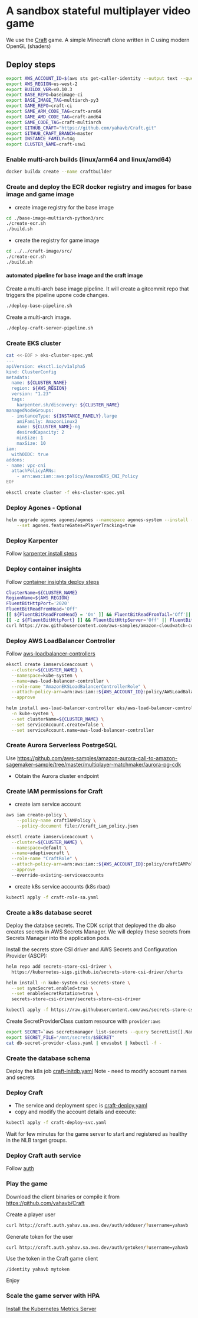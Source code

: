 # A sandbox stateful multiplayer video game 

We use the [Craft](https://www.michaelfogleman.com/projects/craft/) game. A simple Minecraft clone written in C using modern OpenGL (shaders)

## Deploy steps

```bash
export AWS_ACCOUNT_ID=$(aws sts get-caller-identity --output text --query Account)
export AWS_REGION=us-west-2
export BUILDX_VER=v0.10.3
export BASE_REPO=baseimage-ci
export BASE_IMAGE_TAG=multiarch-py3
export GAME_REPO=craft-ci
export GAME_ARM_CODE_TAG=craft-arm64
export GAME_AMD_CODE_TAG=craft-amd64
export GAME_CODE_TAG=craft-multiarch
export GITHUB_CRAFT="https://github.com/yahavb/Craft.git"
export GITHUB_CRAFT_BRANCH=master
export INSTANCE_FAMILY=t4g
export CLUSTER_NAME=craft-usw1
```
### Enable multi-arch builds (linux/arm64 and linux/amd64)
```bash
docker buildx create --name craftbuilder
```

### Create and deploy the ECR docker registry and images for base image and game image
* create image registry for the base image
```bash
cd ./base-image-multiarch-python3/src
./create-ecr.sh
./build.sh
```

* create the registry for game image
```bash
cd ../../craft-image/src/
./create-ecr.sh
./build.sh
```

#### automated pipeline for base image and the craft image
Create a multi-arch base image pipeline. It will create a gitcommit repo that triggers the pipeline upone code changes. 

```bash
./deploy-base-pipeline.sh
```

Create a multi-arch image.

```bash
./deploy-craft-server-pipeline.sh
```

### Create EKS cluster
```bash
cat <<-EOF > eks-cluster-spec.yml
---
apiVersion: eksctl.io/v1alpha5
kind: ClusterConfig
metadata:
  name: ${CLUSTER_NAME}
  region: ${AWS_REGION}
  version: "1.23"
  tags:
    karpenter.sh/discovery: ${CLUSTER_NAME}
managedNodeGroups:
  - instanceType: ${INSTANCE_FAMILY}.large
    amiFamily: AmazonLinux2
    name: ${CLUSTER_NAME}-ng
    desiredCapacity: 2
    minSize: 1
    maxSize: 10
iam:
  withOIDC: true
addons:
- name: vpc-cni
  attachPolicyARNs:
    - arn:aws:iam::aws:policy/AmazonEKS_CNI_Policy
EOF

eksctl create cluster -f eks-cluster-spec.yml
```

### Deploy Agones - Optional 
```bash
helm upgrade agones agones/agones --namespace agones-system --install --wait --create-namespace \
    --set agones.featureGates=PlayerTracking=true
```

### Deploy Karpenter
Follow [karpenter install steps](https://karpenter.sh/v0.20.0/getting-started/getting-started-with-eksctl/)

### Deploy container insights
Follow [container insights deploy steps](https://docs.aws.amazon.com/AmazonCloudWatch/latest/monitoring/Container-Insights-setup-EKS-quickstart.html)
```bash
ClusterName=${CLUSTER_NAME}
RegionName=${AWS_REGION}
FluentBitHttpPort='2020'
FluentBitReadFromHead='Off'
[[ ${FluentBitReadFromHead} = 'On' ]] && FluentBitReadFromTail='Off'|| FluentBitReadFromTail='On'
[[ -z ${FluentBitHttpPort} ]] && FluentBitHttpServer='Off' || FluentBitHttpServer='On'
curl https://raw.githubusercontent.com/aws-samples/amazon-cloudwatch-container-insights/latest/k8s-deployment-manifest-templates/deployment-mode/daemonset/container-insights-monitoring/quickstart/cwagent-fluent-bit-quickstart.yaml | sed 's/{{cluster_name}}/'${ClusterName}'/;s/{{region_name}}/'${RegionName}'/;s/{{http_server_toggle}}/"'${FluentBitHttpServer}'"/;s/{{http_server_port}}/"'${FluentBitHttpPort}'"/;s/{{read_from_head}}/"'${FluentBitReadFromHead}'"/;s/{{read_from_tail}}/"'${FluentBitReadFromTail}'"/' | kubectl apply -f -
```

### Deploy AWS LoadBalancer Controller
Follow [aws-loadbalancer-controllers](https://docs.aws.amazon.com/eks/latest/userguide/aws-load-balancer-controller.html)
```bash
eksctl create iamserviceaccount \
  --cluster=${CLUSTER_NAME} \
  --namespace=kube-system \
  --name=aws-load-balancer-controller \
  --role-name "AmazonEKSLoadBalancerControllerRole" \
  --attach-policy-arn=arn:aws:iam::${AWS_ACCOUNT_ID}:policy/AWSLoadBalancerControllerIAMPolicy \
  --approve

helm install aws-load-balancer-controller eks/aws-load-balancer-controller \
  -n kube-system \
  --set clusterName=${CLUSTER_NAME} \
  --set serviceAccount.create=false \
  --set serviceAccount.name=aws-load-balancer-controller
```

### Create Aurora Serverless PostrgeSQL 
Use https://github.com/aws-samples/amazon-aurora-call-to-amazon-sagemaker-sample/tree/master/multiplayer-matchmaker/aurora-pg-cdk
* Obtain the Aurora cluster endpoint

### Create IAM permissions for Craft

* create iam service account
```bash
aws iam create-policy \
    --policy-name craftIAMPolicy \
    --policy-document file://craft_iam_policy.json

eksctl create iamserviceaccount \
  --cluster=${CLUSTER_NAME} \
  --namespace=default \
  --name=adaptivecraft \
  --role-name "CraftRole" \
  --attach-policy-arn=arn:aws:iam::${AWS_ACCOUNT_ID}:policy/craftIAMPolicy \
  --approve
  --override-existing-serviceaccounts
```

* create k8s service accounts (k8s rbac)
```bash
kubectl apply -f craft-role-sa.yaml 
```

### Create a k8s database secret 
Deploy the databse secrets. The CDK script that deployed the db also creates secrets in AWS Secrets Manager. We will deploy these secrets from Secrets Manager into the application pods.

Install the secrets store CSI driver and AWS Secrets and Configuration Provider (ASCP):

```bash
helm repo add secrets-store-csi-driver \
  https://kubernetes-sigs.github.io/secrets-store-csi-driver/charts

helm install -n kube-system csi-secrets-store \
  --set syncSecret.enabled=true \
  --set enableSecretRotation=true \
  secrets-store-csi-driver/secrets-store-csi-driver

kubectl apply -f https://raw.githubusercontent.com/aws/secrets-store-csi-driver-provider-aws/main/deployment/aws-provider-installer.yaml
```

Create SecretProviderClass custom resource with `provider:aws`

```bash
export SECRET=`aws secretsmanager list-secrets --query SecretList[].Name --output text` 
export SECRET_FILE="/mnt/secrets/$SECRET"
cat db-secret-provider-class.yaml | envsubst | kubectl -f -
```

### Create the database schema
Deploy the k8s job [craft-initdb.yaml](https://github.com/yahavb/k8s-octo-pancake-config/blob/main/clusters/craft-usw2/default/craft-initdb.yaml)
Note - need to modify account names and secrets

### Deploy Craft 
* The service and deployment spec is [craft-deploy.yaml](https://github.com/yahavb/k8s-octo-pancake-config/blob/main/clusters/craft-usw2/default/craft-deploy-svc.yaml)
* copy and modify the account details and execute:
```bash
kubectl apply -f craft-deploy-svc.yaml
```

Wait for few minutes for the game server to start and registered as healthy in the NLB target groups. 

### Deploy Craft auth service 
Follow [auth](../auth)


### Play the game
Download the client binaries or compile it from https://github.com/yahavb/Craft

Create a player user 
```bash
curl http://craft.auth.yahav.sa.aws.dev/auth/adduser/?username=yahavb
```

Generate token for the user
```bash
curl http://craft.auth.yahav.sa.aws.dev/auth/getoken/?username=yahavb
```

Use the token in the Craft game client 

```
/identity yahavb mytoken
```

Enjoy


### Scale the game server with HPA

[Install the Kubernetes Metrics Server](https://docs.aws.amazon.com/eks/latest/userguide/metrics-server.html)

